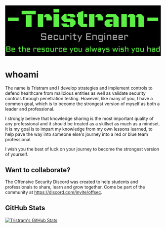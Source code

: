 [![Header](https://github.com/gh0x0st/gh0x0st/blob/main/header.png "Header")](https://github.com/gh0x0st/gh0x0st)

# whoami

The name is Tristram and I develop strategies and implement controls to defend healthcare from malicious entities as well as validate security controls through penetration testing. However, like many of you, I have a common goal, which is to become the strongest version of myself as both a leader and professional. 

I strongly believe that knowledge sharing is the most important quality of any professional and it should be treated as a skillset as much as a mindset. It is my goal is to impart my knowledge from my own lessons learned, to help pave the way into someone else's journey into a red or blue team professional.

I wish you the best of luck on your journey to become the strongest version of yourself.

## Want to collaborate?

The Offensive Security Discord was created to help students and professionals to share, learn and grow together. Come be part of the community at https://discord.com/invite/offsec.

## GitHub Stats

<a href="https://github.com/gh0x0st/">
  <img align="center" src="https://github-readme-stats.vercel.app/api?username=gh0x0st&show_icons=true&line_height=27&count_private=true&theme=dark" alt="Tristram's GitHub Stats" />
</a>
